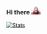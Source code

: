 ### Hi there <img src="https://github.com/iva1010/iva1010/blob/master/jump.gif" width="25px">

[![Stats](https://github-readme-stats.vercel.app/api?username=iva1010&title_color=f85149&icon_color=f85149&text_color=f85149&bg_color=0d1117&border_color=f85149&show_icons=true)](https://github.com/iva1010?tab=repositories)
